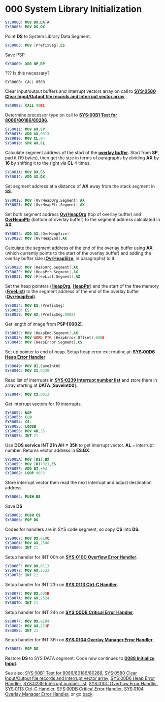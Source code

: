 # 000 System Library Initialization

```nasm
SYS0000: MOV DX,DATA
SYS0003: MOV DS,DX
```

Point **DS** to System Library Data Segment.

```nasm
SYS0005: MOV [PrefixSeg],ES
```

Save PSP

```nasm
SYS0009: XOR BP,BP
```

??? Is this necessary?

```
SYS000B: CALL 0580
```

Clear input/output buffers and interrupt vectors array on call to **[SYS:0580 Clear Input/Output file records and Interrupt vector array](0580-CLEAR.md)**.

```nasm
SYS000E: CALL 00B1
```

Determine processor type on call to **[SYS:00B1 Test for 8086/80186/80286](00B1-TEST86.md)**.

```nasm
SYS0011: MOV AX,SP
SYS0013: ADD AX,0013
SYS0016: MOV CL,04
SYS0018: SHR AX,CL
```

Calculate segment address of the start of the **[overlay buffer](DATA.md)**. Start from **SP**, pad it (19 bytes), then get the size in terms of paragraphs by dividing **AX** by **16** by shifting it to the right via **CL** 4 times.

```nasm
SYS001A: MOV DX,SS
SYS001C: ADD AX,DX
```

Set segment address at a distance of **AX** away from the stack segment in **SS**.

```nasm
SYS001E: MOV [OvrHeapOrg.Segment],AX
SYS0021: MOV [OvrHeapPtr.Segment],AX
```

Set both segment address **[OvrHeapOrg](DATA.md)** (top of overlay buffer) and **[OvrHeapPtr](DATA.md)** (bottom of overlay buffer) to the segment address calculated in **AX**.

```nasm
SYS0024: ADD AX,[OvrHeapSize]
SYS0028: MOV [OvrHeapEnd],AX
```

Calculate the segment address of the end of the overlay buffer using **AX** (which currently points to the start of the overlay buffer) and adding the overlay buffer size (**[OvrHeapSize](DATA.md)**, in paragraphs) to it.

```nasm
SYS002B: MOV [HeapOrg.Segment],AX
SYS002E: MOV [HeapPtr.Segment],AX
SYS0031: MOV [FreeList.Segment],AX
```

Set the heap pointers (**[HeapOrg](DATA.md)**, **[HeapPtr](DATA.md)**) and the start of the free memory (**[FreeList](DATA.md)**) to the segment address of the end of the overlay buffer (**[OvrHeapEnd](DATA.md)**).

```nasm
SYS0034: MOV ES,[PrefixSeg]
SYS0038: ES:
SYS0039: MOV AX,[PrefixSeg:0002]
```

Get length of image from **PSP:[0002]**.

```nasm
SYS003C: MOV [HeapEnd.Segment],AX
SYS003F: MOV WORD PTR [HeapError.Offset],00D6
SYS0045: MOV [HeapError.Segment],CS
```

Set up pointer to end of heap. Setup heap error exit routine at: **[SYS:00D6 Heap Error Handler](00D6-HEAP-ERROR.md)**

```nasm
SYS0049: MOV DI,SaveInt00
SYS004C: MOV SI,0239
```

Read list of interrupts in **[SYS:0239 Interrupt number list](0239-INTERRUPT-LIST.md)** and store them in array starting at **DATA**:[**SaveInt00**].

```nasm
SYS004F: MOV CX,0013
```

Get interrupt vectors for 19 interrupts.

```nasm
SYS0052: NOP
SYS0053: CLD
SYS0054: CS:
SYS0055: LODSB
SYS0056: MOV AH,35
SYS0058: INT 21
```

Use **DOS service INT 21h AH = 35h** to get interrupt vector. **AL** = interrupt number. Returns vector address in **ES**:**BX**

```nasm
SYS005A: MOV [DI],BX
SYS005C: MOV [DI+02],ES
SYS005F: ADD DI,+04
SYS0062: LOOP 0053
```

Store interrupt vector then read the next interrupt and adjust destination address.

```nasm
SYS0064: PUSH DS
```

Save **DS**

```nasm
SYS0065: PUSH CS
SYS0066: POP DS
```

Codes for handlers are in SYS code segment, so copy **CS** into **DS**.

```nasm
SYS0067: MOV DX,010C
SYS006A: MOV AX,2500
SYS006D: INT 21
```

Setup handler for INT 00h on **[SYS:010C Overflow Error Handler](010C-INT00H.md)**.

```nasm
SYS006F: MOV DX,0113
SYS0072: MOV AX,2523
SYS0075: INT 21
```

Setup handler for INT 23h on **[SYS:0113 Ctrl-C Handler](0113-CTRL-C-HANDLER.md)**.

```nasm
SYS0077: MOV DX,00DB
SYS007A: MOV AX,2524
SYS007D: INT 21
```

Setup handler for INT 24h on **[SYS:00DB Critical Error Handler](00DB-CRITICAL-ERROR.md)**.

```nasm
SYS007F: MOV DX,0104
SYS0082: MOV AX,253F
SYS0085: INT 21
```

Setup handler for INT 3Fh on **[SYS:0104 Overlay Manager Error Handler](0104-OVERMAN.md)**.

```nasm
SYS0087: POP DS
```

Restore **DS** to SYS DATA segment. Code now continues to **[0088 Initialize Input](0088-INIT-INPUT.md)**.

See also: [SYS:00B1 Test for 8086/80186/80286](00B1-TEST86.md), [SYS:0580 Clear Input/Output file records and Interrupt vector array](0580-CLEAR.md), [SYS:00D6 Heap Error Handler](00D6-HEAP-ERROR.md), [SYS:0239 Interrupt number list](0239-INTERRUPT-LIST.md), [SYS:010C Overflow Error Handler](010C-INT00H.md), [SYS:0113 Ctrl-C Handler](0113-CTRL-C-HANDLER.md),  [SYS:00DB Critical Error Handler](00DB-CRITICAL-ERROR.md), [SYS:0104 Overlay Manager Error Handler](0104-OVERMAN.md), or go [back](../README.md)
